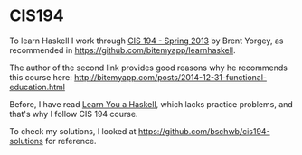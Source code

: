 # CIS194

To learn Haskell I work through [CIS 194 - Spring 2013](http://www.seas.upenn.edu/~cis194/spring13/) by Brent Yorgey, as recommended in https://github.com/bitemyapp/learnhaskell.

The author of the second link provides good reasons why he recommends this course here: http://bitemyapp.com/posts/2014-12-31-functional-education.html

Before, I have read [Learn You a Haskell](http://learnyouahaskell.com/), which lacks practice problems, and that's why I follow CIS 194 course.

To check my solutions, I looked at https://github.com/bschwb/cis194-solutions for reference.

